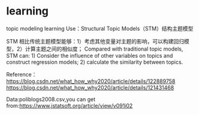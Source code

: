 # learning
topic modeling learning
Use：Structural Topic Models（STM）结构主题模型

STM 相比传统主题模型能够：1）考虑其他变量对主题的影响，可以构建回归模型，2）计算主题之间的相似度；
Compared with traditional topic models, STM can: 1) Consider the influence of other variables on topics and construct regression models; 2) calculate the similarity between topics.

Reference：
https://blog.csdn.net/what_how_why2020/article/details/122889758
https://blog.csdn.net/what_how_why2020/article/details/121431468

Data:poliblogs2008.csv,you can get from:https://www.jstatsoft.org/article/view/v091i02
